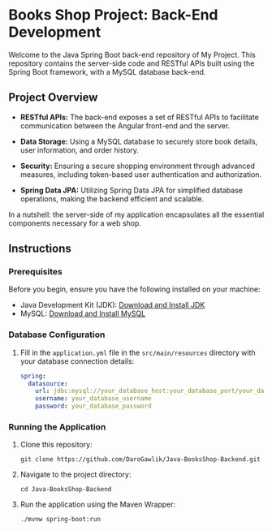 # Books Shop Project: Back-End Development

Welcome to the Java Spring Boot back-end repository of My Project. This repository contains the server-side code and RESTful APIs built using the Spring Boot framework, with a MySQL database back-end.

## Project Overview

- **RESTful APIs:** The back-end exposes a set of RESTful APIs to facilitate communication between the Angular front-end and the server.

- **Data Storage:** Using a MySQL database to securely store book details, user information, and order history.

- **Security:** Ensuring a secure shopping environment through advanced measures, including token-based user authentication and authorization.

- **Spring Data JPA:** Utilizing Spring Data JPA for simplified database operations, making the backend efficient and scalable.

In a nutshell: the server-side of my application encapsulates all the essential components necessary for a web shop.

## Instructions

### Prerequisites

Before you begin, ensure you have the following installed on your machine:

- Java Development Kit (JDK): [Download and Install JDK](https://www.oracle.com/java/technologies/javase-downloads.html)
- MySQL: [Download and Install MySQL](https://dev.mysql.com/downloads/)

### Database Configuration

1. Fill in the `application.yml` file in the `src/main/resources` directory with your database connection details:

   ```yaml
   spring:
     datasource:
       url: jdbc:mysql://your_database_host:your_database_port/your_database_name
       username: your_database_username
       password: your_database_password

### Running the Application

1. Clone this repository:
   ```
   git clone https://github.com/DaroGawlik/Java-BooksShop-Backend.git
   ```
2. Navigate to the project directory:
   ```
   cd Java-BooksShop-Backend
   ```
3. Run the application using the Maven Wrapper:
   ```
   ./mvnw spring-boot:run
   ```
